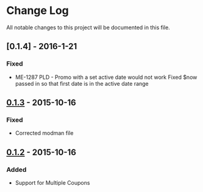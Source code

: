 # Change Log
All notable changes to this project will be documented in this file.

## [0.1.4] - 2016-1-21
### Fixed
- ME-1287 PLD - Promo with a set active date would not work
Fixed $now passed in so that first date is in the active date range

## [0.1.3] - 2015-10-16
### Fixed
- Corrected modman file

## [0.1.2] - 2015-10-16
### Added
- Support for Multiple Coupons

[0.1.3]: https://gitlab.gspt.net/Cheetah/magento-storefront-scheduling/compare/0.1.2...0.1.3
[0.1.2]: https://gitlab.gspt.net/Cheetah/magento-storefront-scheduling/tree/0.1.2
